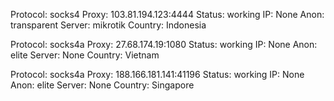 Protocol: socks4
Proxy: 103.81.194.123:4444
Status: working
IP: None
Anon: transparent
Server: mikrotik
Country: Indonesia

Protocol: socks4a
Proxy: 27.68.174.19:1080
Status: working
IP: None
Anon: elite
Server: None
Country: Vietnam

Protocol: socks4a
Proxy: 188.166.181.141:41196
Status: working
IP: None
Anon: elite
Server: None
Country: Singapore

